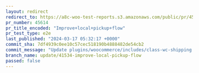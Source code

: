 ```yaml
---
layout: redirect
redirect_to: https://a8c-woo-test-reports.s3.amazonaws.com/public/pr/45614/e2e/index.html
pr_number: 45614
pr_title_encoded: "Improve+local+pickup+flow"
pr_test_type: e2e
last_published: "2024-03-17 05:32:17 +0000"
commit_sha: 7df4939c0ee10c57cec518190b4888482de54cb2
commit_message: "Update plugins/woocommerce/includes/class-wc-shipping.php"
branch_name: update/41534-improve-local-pickup-flow
passed: false
---
```

